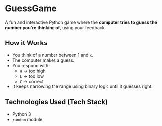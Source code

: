 # GuessGame

A fun and interactive Python game where the **computer tries to guess the number you're thinking of**, using your feedback.

## How it Works

- You think of a number between 1 and `x`.
- The computer makes a guess.
- You respond with:
  - `H` → too high
  - `L` → too low
  - `C` → correct
- It keeps narrowing the range using binary logic until it guesses right.

## Technologies Used (Tech Stack)

- Python 3
- `random` module



